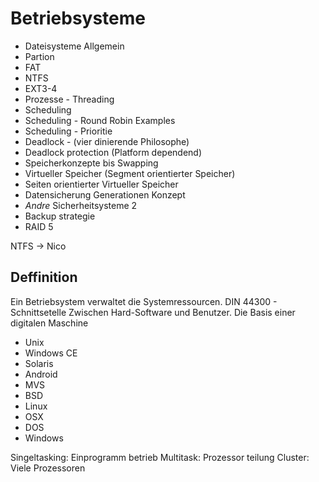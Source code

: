 # Betriebsysteme

* Dateisysteme Allgemein
* Partion
* FAT
* NTFS
* EXT3-4
* Prozesse - Threading
* Scheduling
* Scheduling - Round Robin Examples
* Scheduling - Prioritie
* Deadlock - (vier dinierende Philosophe)
* Deadlock protection (Platform dependend)
* Speicherkonzepte bis Swapping
* Virtueller Speicher (Segment orientierter Speicher)
* Seiten orientierter Virtueller Speicher
* Datensicherung Generationen Konzept
* *Andre* Sicherheitsysteme 2
* Backup strategie
* RAID 5

NTFS -> Nico

## Deffinition

Ein Betriebsystem verwaltet die Systemressourcen. DIN 44300 - Schnittsetelle Zwischen Hard-Software und Benutzer. Die Basis einer digitalen Maschine

* Unix
* Windows CE
* Solaris
* Android
* MVS
* BSD
* Linux
* OSX
* DOS
* Windows

Singeltasking: Einprogramm betrieb
Multitask: Prozessor teilung
Cluster: Viele Prozessoren